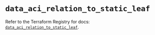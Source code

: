 # `data_aci_relation_to_static_leaf`

Refer to the Terraform Registry for docs: [`data_aci_relation_to_static_leaf`](https://registry.terraform.io/providers/ciscodevnet/aci/2.17.0/docs/data-sources/relation_to_static_leaf).
